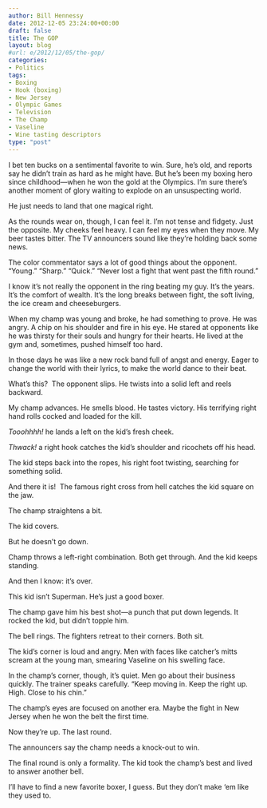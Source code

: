 ```yaml
---
author: Bill Hennessy
date: 2012-12-05 23:24:00+00:00
draft: false
title: The GOP
layout: blog
#url: e/2012/12/05/the-gop/
categories:
- Politics
tags:
- Boxing
- Hook (boxing)
- New Jersey
- Olympic Games
- Television
- The Champ
- Vaseline
- Wine tasting descriptors
type: "post"
---
```


I bet ten bucks on a sentimental favorite to win. Sure, he’s old, and reports say he didn’t train as hard as he might have. But he’s been my boxing hero since childhood—when he won the gold at the Olympics. I’m sure there’s another moment of glory waiting to explode on an unsuspecting world.

He just needs to land that one magical right.

As the rounds wear on, though, I can feel it. I’m not tense and fidgety. Just the opposite. My cheeks feel heavy. I can feel my eyes when they move. My beer tastes bitter. The TV announcers sound like they’re holding back some news.

The color commentator says a lot of good things about the opponent.  “Young.” “Sharp.” “Quick.” “Never lost a fight that went past the fifth round.”

I know it’s not really the opponent in the ring beating my guy. It’s the years. It’s the comfort of wealth. It’s the long breaks between fight, the soft living, the ice cream and cheeseburgers.

When my champ was young and broke, he had something to prove. He was angry. A chip on his shoulder and fire in his eye. He stared at opponents like he was thirsty for their souls and hungry for their hearts. He lived at the gym and, sometimes, pushed himself too hard.

In those days he was like a new rock band full of angst and energy. Eager to change the world with their lyrics, to make the world dance to their beat.

What’s this?  The opponent slips. He twists into a solid left and reels backward.

My champ advances. He smells blood. He tastes victory. His terrifying right hand rolls cocked and loaded for the kill.

_Tooohhhh!_ he lands a left on the kid’s fresh cheek.

_Thwack!_ a right hook catches the kid’s shoulder and ricochets off his head.

The kid steps back into the ropes, his right foot twisting, searching for something solid.

And there it is!  The famous right cross from hell catches the kid square on the jaw.

The champ straightens a bit.

The kid covers.

But he doesn’t go down.

Champ throws a left-right combination. Both get through. And the kid keeps standing.

And then I know: it’s over.

This kid isn’t Superman. He’s just a good boxer.

The champ gave him his best shot—a punch that put down legends. It rocked the kid, but didn’t topple him.

The bell rings. The fighters retreat to their corners. Both sit.

The kid’s corner is loud and angry. Men with faces like catcher’s mitts scream at the young man, smearing Vaseline on his swelling face.

In the champ’s corner, though, it’s quiet. Men go about their business quickly. The trainer speaks carefully. “Keep moving in. Keep the right up. High. Close to his chin.”

The champ’s eyes are focused on another era. Maybe the fight in New Jersey when he won the belt the first time.

Now they’re up. The last round.

The announcers say the champ needs a knock-out to win.

The final round is only a formality. The kid took the champ’s best and lived to answer another bell.

I’ll have to find a new favorite boxer, I guess. But they don’t make ‘em like they used to.
